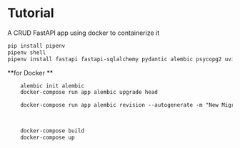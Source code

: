 # Tutorial

A CRUD FastAPI app using docker to containerize it

```xml
pip install pipenv
pipenv shell
pipenv install fastapi fastapi-sqlalchemy pydantic alembic psycopg2 uvicorn python-dotenv
```

**for Docker **
```xml 
    alembic init alembic
    docker-compose run app alembic upgrade head

    docker-compose run app alembic revision --autogenerate -m "New Migration"

    

    docker-compose build
    docker-compose up
```
